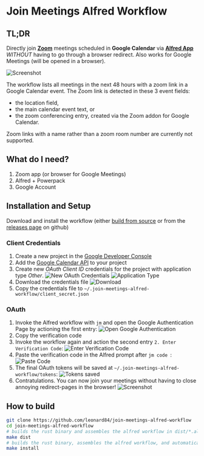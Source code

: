 # Join Meetings Alfred Workflow

## TL;DR
Directly join [**Zoom**](https://www.zoom.us) meetings scheduled in **Google Calendar** via [**Alfred App**](https://www.alfredapp.com) *WITHOUT* having to go through a browser redirect.
Also works for Google Meetings (will be opened in a browser).

![Screenshot](images/screenshot.png)

The workflow lists all meetings in the next 48 hours with a zoom link in a Google Calendar event. The Zoom link is detected in these 3 event fields:
* the location field,
* the main calendar event text, or
* the zoom conferencing entry, created via the Zoom addon for Google Calendar.

Zoom links with a name rather than a zoom room number are currently not supported.

## What do I need?
1. Zoom app (or browser for Google Meetings)
1. Alfred + Powerpack
1. Google Account

## Installation and Setup
Download and install the workflow (either [build from source](https://github.com/leonard84/join-meetings-alfred-workflow#how-to-build) or from the [releases page](https://github.com/leonard84/join-meetings-alfred-workflow/releases) on github)

### Client Credentials
1. Create a new project in the [Google Developer Console](https://console.developers.google.com/apis/credentials)
1. Add the [Google Calendar API](https://console.developers.google.com/apis/api/calendar-json.googleapis.com) to your project
1. Create new *OAuth Client ID* credentials for the project with application type *Other*.
![New OAuth Credentials](images/create_credentials.png)
![Application Type](images/application_type.png)
1. Download the credentials file
    ![Download](images/download_credentials.png)
1. Copy the credentials file to `~/.join-meetings-alfred-workflow/client_secret.json`


### OAuth
1. Invoke the Alfred workflow with `jm` and open the Google Authentication Page by actioning the first entry: ![Open Google Authentication](images/open_google_auth.png)
1. Copy the verification code
1. Invoke the workflow again and action the second entry `2. Enter Verification Code`: ![Enter Verification Code](images/enter_code.png)
1. Paste the verification code in the Alfred prompt after `jm code `: ![Paste Code](images/paste_code.png)
1. The final OAuth tokens will be saved at `~/.join-meetings-alfred-workflow/tokens`: ![Tokens saved](images/tokens_saved.png)
1. Contratulations. You can now join your meetings without having to close annoying redirect-pages in the browser!
![Screenshot](images/screenshot.png)

## How to build

```bash
git clone https://github.com/leonard84/join-meetings-alfred-workflow
cd join-meetings-alfred-workflow
# builds the rust binary and assembles the alfred workflow in dist/*.alfredworkflow
make dist
# builds the rust binary, assembles the alfred workflow, and automatically installs the workflow
make install
```

